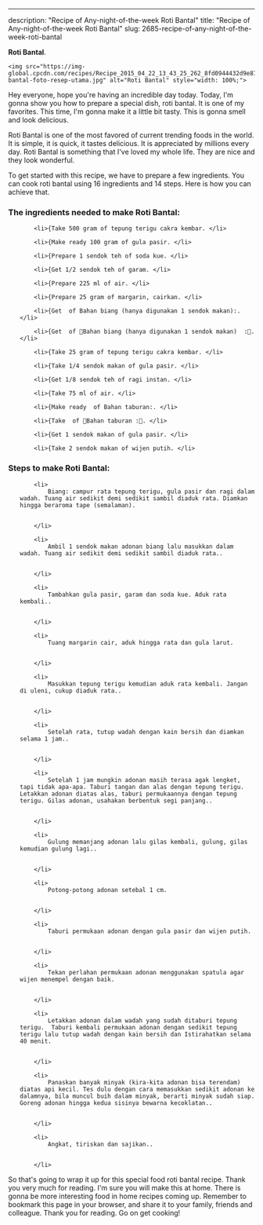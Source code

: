 ---
description: "Recipe of Any-night-of-the-week Roti Bantal"
title: "Recipe of Any-night-of-the-week Roti Bantal"
slug: 2685-recipe-of-any-night-of-the-week-roti-bantal

<p>
	<strong>Roti Bantal</strong>. 
	
</p>
<p>
	
	<img src="https://img-global.cpcdn.com/recipes/Recipe_2015_04_22_13_43_25_262_8fd0944432d9e87d0313/680x482cq70/roti-bantal-foto-resep-utama.jpg" alt="Roti Bantal" style="width: 100%;">
	
	
</p>
<p>
	Hey everyone, hope you're having an incredible day today. Today, I'm gonna show you how to prepare a special dish, roti bantal. It is one of my favorites. This time, I'm gonna make it a little bit tasty. This is gonna smell and look delicious.
</p>
	
<p>
	
</p>
<p>
	Roti Bantal is one of the most favored of current trending foods in the world. It is simple, it is quick, it tastes delicious. It is appreciated by millions every day. Roti Bantal is something that I've loved my whole life. They are nice and they look wonderful.
</p>

<p>
To get started with this recipe, we have to prepare a few ingredients. You can cook roti bantal using 16 ingredients and 14 steps. Here is how you can achieve that.
</p>

<h3>The ingredients needed to make Roti Bantal:</h3>

<ol>
	
		<li>{Take 500 gram of tepung terigu cakra kembar. </li>
	
		<li>{Make ready 100 gram of gula pasir. </li>
	
		<li>{Prepare 1 sendok teh of soda kue. </li>
	
		<li>{Get 1/2 sendok teh of garam. </li>
	
		<li>{Prepare 225 ml of air. </li>
	
		<li>{Prepare 25 gram of margarin, cairkan. </li>
	
		<li>{Get  of Bahan biang (hanya digunakan 1 sendok makan):. </li>
	
		<li>{Get  of 🌼Bahan biang (hanya digunakan 1 sendok makan)  :🌼. </li>
	
		<li>{Take 25 gram of tepung terigu cakra kembar. </li>
	
		<li>{Take 1/4 sendok makan of gula pasir. </li>
	
		<li>{Get 1/8 sendok teh of ragi instan. </li>
	
		<li>{Take 75 ml of air. </li>
	
		<li>{Make ready  of Bahan taburan:. </li>
	
		<li>{Take  of 🌼Bahan taburan :🌼. </li>
	
		<li>{Get 1 sendok makan of gula pasir. </li>
	
		<li>{Take 2 sendok makan of wijen putih. </li>
	
</ol>
<p>
	
</p>

<h3>Steps to make Roti Bantal:</h3>

<ol>
	
		<li>
			Biang: campur rata tepung terigu, gula pasir dan ragi dalam wadah. Tuang air sedikit demi sedikit sambil diaduk rata. Diamkan hingga beraroma tape (semalaman).
			
			
		</li>
	
		<li>
			Ambil 1 sendok makan adonan biang lalu masukkan dalam wadah. Tuang air sedikit demi sedikit sambil diaduk rata..
			
			
		</li>
	
		<li>
			Tambahkan gula pasir, garam dan soda kue. Aduk rata kembali..
			
			
		</li>
	
		<li>
			Tuang margarin cair, aduk hingga rata dan gula larut.
			
			
		</li>
	
		<li>
			Masukkan tepung terigu kemudian aduk rata kembali. Jangan di uleni, cukup diaduk rata..
			
			
		</li>
	
		<li>
			Setelah rata, tutup wadah dengan kain bersih dan diamkan selama 1 jam..
			
			
		</li>
	
		<li>
			Setelah 1 jam mungkin adonan masih terasa agak lengket, tapi tidak apa-apa. Taburi tangan dan alas dengan tepung terigu. Letakkan adonan diatas alas, taburi permukaannya dengan tepung terigu. Gilas adonan, usahakan berbentuk segi panjang..
			
			
		</li>
	
		<li>
			Gulung memanjang adonan lalu gilas kembali, gulung, gilas kemudian gulung lagi..
			
			
		</li>
	
		<li>
			Potong-potong adonan setebal 1 cm.
			
			
		</li>
	
		<li>
			Taburi permukaan adonan dengan gula pasir dan wijen putih.
			
			
		</li>
	
		<li>
			Tekan perlahan permukaan adonan menggunakan spatula agar wijen menempel dengan baik.
			
			
		</li>
	
		<li>
			Letakkan adonan dalam wadah yang sudah ditaburi tepung terigu.  Taburi kembali permukaan adonan dengan sedikit tepung terigu lalu tutup wadah dengan kain bersih dan Istirahatkan selama 40 menit.
			
			
		</li>
	
		<li>
			Panaskan banyak minyak (kira-kita adonan bisa terendam) diatas api kecil. Tes dulu dengan cara memasukkan sedikit adonan ke dalamnya, bila muncul buih dalam minyak, berarti minyak sudah siap. Goreng adonan hingga kedua sisinya bewarna kecoklatan..
			
			
		</li>
	
		<li>
			Angkat, tiriskan dan sajikan..
			
			
		</li>
	
</ol>

<p>
	
</p>

<p>
	So that's going to wrap it up for this special food roti bantal recipe. Thank you very much for reading. I'm sure you will make this at home. There is gonna be more interesting food in home recipes coming up. Remember to bookmark this page in your browser, and share it to your family, friends and colleague. Thank you for reading. Go on get cooking!
</p>
